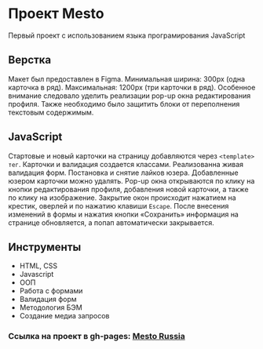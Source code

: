 # Проект Mesto

Первый проект с использованием языка програмирования JavaScript

##  Верстка

Макет был предоставлен в Figma. Минимальная ширина: 300px (одна карточка в ряд). Максимальная: 1200px (три карточки в ряд).
Особенное внимание следовало уделить реализации pop-up окна редактирования профиля.
Также необходимо было защитить блоки от переполнения текстовым содержимым.

##  JavaScript

Стартовые и новый карточки на страницу добавляются через `<template> тег`.
Карточки и валидация создается классами.
Реализованна живая валидация форм.
Постановка и снятие лайков юзера.
Добавленные юзером карточки можно удалять.
Pop-up окна открываются по клику на кнопки редактирования профиля, добавления новой карточки, а также по клику на изображение.
Закрытие окон происходит нажатием на крестик, оверлей и по нажатию клавиши `Escape`.
После внесения изменений в формы и нажатия кнопки «Сохранить» информация на странице обновляется, а попап автоматически закрывается.

##  Инструменты

- HTML, CSS
- Javascript
- ООП
- Работа с формами
- Валидация форм
- Методология БЭМ
- Создание медиа запросов


### Ссылка на проект в gh-pages: **[Mesto Russia](https://glebzhdanov.github.io/mesto/)**


